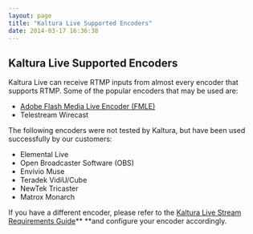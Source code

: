 ```yaml
---
layout: page
title: "Kaltura Live Supported Encoders"
date: 2014-03-17 16:36:38
---
```


## Kaltura Live Supported Encoders[][1]

 [1]: https://kaltura.atlassian.net/wiki/display/PROD/Kaltura+Live+Supported+Encoders

Kaltura Live can receive RTMP inputs from almost every encoder that supports RTMP. Some of the popular encoders that may be used are:

*   <span><a href="{{site.url}}/documentation/Knowledge/broadcasting-kaltura-adobe-flash-media-live-encoder-fmle.html" class="confluence-link" data-linked-resource-id="158367880" data-linked-resource-version="7" data-linked-resource-type="page" data-linked-resource-default-alias="Broadcasting to Kaltura with Adobe Flash Media Live Encoder (FMLE)" data-base-url="https://kaltura.atlassian.net/wiki">Adobe Flash Media Live Encoder (FMLE)</a></span>
*   <span>Telestream Wirecast</span>

The following encoders were not tested by Kaltura, but have been used successfully by our customers:

*   Elemental Live 
*   Open Broadcaster Software (OBS)
*   Envivio Muse
*   Teradek VidiU/Cube
*   NewTek Tricaster
*   Matrox Monarch

If you have a different encoder, please refer to the <a href="{{site.url}}/documentation/Knowledge/kaltura-live-stream-requirements-guide.html" class="confluence-link" data-linked-resource-id="156730474" data-linked-resource-version="5" data-linked-resource-type="page" data-linked-resource-default-alias="Kaltura Live Stream Requirements Guide" data-base-url="https://kaltura.atlassian.net/wiki">Kaltura Live Stream Requirements Guide</a>** **<span>and configure your encoder accordingly.</span>